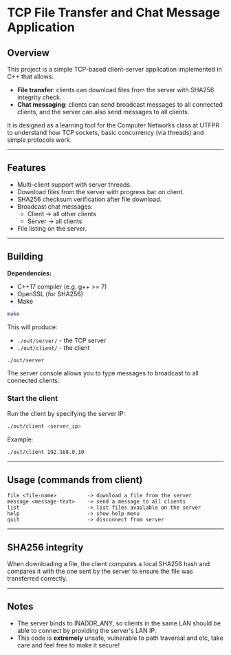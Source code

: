 # TCP File Transfer and Chat Message Application

## Overview

This project is a simple TCP-based client-server application implemented in C++ that allows:

- **File transfer**: clients can download files from the server with SHA256 integrity check.
- **Chat messaging**: clients can send broadcast messages to all connected clients, and the server can also send messages to all clients.

It is designed as a learning tool for the Computer Networks class at UTFPR to understand how TCP sockets, basic concurrency (via threads) and simple protocols work.

---

## Features

- Multi-client support with server threads.
- Download files from the server with progress bar on client.
- SHA256 checksum verification after file download.
- Broadcast chat messages:
  - Client -> all other clients
  - Server -> all clients
- File listing on the server.

---

## Building

**Dependencies:**  
- C++17 compiler (e.g. g++ >= 7)  
- OpenSSL (for SHA256)
- Make

```bash
make
```

This will produce:

- `./out/server/` - the TCP server
- `./out/client/` - the client

```bash
./out/server
```

The server console allows you to type messages to broadcast to all connected clients.

### Start the client
Run the client by specifying the server IP:

```bash
./out/client <server_ip>
```

Example:

```bash
./out/client 192.168.0.10
```

---

## Usage (commands from client)

```plaintext
file <file-name>          -> download a file from the server
message <message-text>    -> send a message to all clients
list                      -> list files available on the server
help                      -> show help menu
quit                      -> disconnect from server
```

---

## SHA256 integrity
When downloading a file, the client computes a local SHA256 hash and compares it with the one sent by the server to ensure the file was transferred correctly.

---

## Notes
- The server binds to INADDR_ANY, so clients in the same LAN should be able to connect by providing the server's LAN IP.
- This code is **extremely** unsafe, vulnerable to path traversal and etc, take care and feel free to make it secure!


